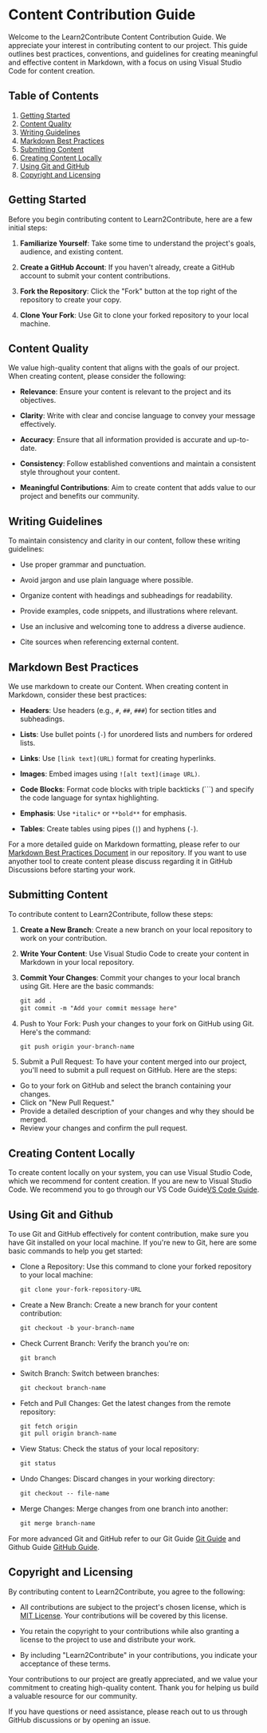 # Content Contribution Guide

Welcome to the Learn2Contribute Content Contribution Guide. We appreciate your interest in contributing content to our project. This guide outlines best practices, conventions, and guidelines for creating meaningful and effective content in Markdown, with a focus on using Visual Studio Code for content creation.

## Table of Contents

1. [Getting Started](#getting-started)
2. [Content Quality](#content-quality)
3. [Writing Guidelines](#writing-guidelines)
4. [Markdown Best Practices](#markdown-best-practices)
5. [Submitting Content](#submitting-content)
6. [Creating Content Locally](#creating-content-locally)
7. [Using Git and GitHub](#using-git-and-github)
8. [Copyright and Licensing](#copyright-and-licensing)

## Getting Started

Before you begin contributing content to Learn2Contribute, here are a few initial steps:

1. **Familiarize Yourself**: Take some time to understand the project's goals, audience, and existing content.

2. **Create a GitHub Account**: If you haven't already, create a GitHub account to submit your content contributions.

3. **Fork the Repository**: Click the "Fork" button at the top right of the repository to create your copy.

4. **Clone Your Fork**: Use Git to clone your forked repository to your local machine.

## Content Quality

We value high-quality content that aligns with the goals of our project. When creating content, please consider the following:

- **Relevance**: Ensure your content is relevant to the project and its objectives.

- **Clarity**: Write with clear and concise language to convey your message effectively.

- **Accuracy**: Ensure that all information provided is accurate and up-to-date.

- **Consistency**: Follow established conventions and maintain a consistent style throughout your content.

- **Meaningful Contributions**: Aim to create content that adds value to our project and benefits our community.

## Writing Guidelines

To maintain consistency and clarity in our content, follow these writing guidelines:

- Use proper grammar and punctuation.

- Avoid jargon and use plain language where possible.

- Organize content with headings and subheadings for readability.

- Provide examples, code snippets, and illustrations where relevant.

- Use an inclusive and welcoming tone to address a diverse audience.

- Cite sources when referencing external content.

## Markdown Best Practices

We use markdown to create our Content. When creating content in Markdown, consider these best practices:

- **Headers**: Use headers (e.g., `#`, `##`, `###`) for section titles and subheadings.

- **Lists**: Use bullet points (`-`) for unordered lists and numbers for ordered lists.

- **Links**: Use `[link text](URL)` format for creating hyperlinks.

- **Images**: Embed images using `![alt text](image URL)`.

- **Code Blocks**: Format code blocks with triple backticks (```) and specify the code language for syntax highlighting.

- **Emphasis**: Use `*italic*` or `**bold**` for emphasis.

- **Tables**: Create tables using pipes (`|`) and hyphens (`-`).

For a more detailed guide on Markdown formatting, please refer to our [Markdown Best Practices Document](/markdown.md) in our repository. If you want to use anyother tool to create content please discuss regarding it in GitHub Discussions before starting your work.

## Submitting Content

To contribute content to Learn2Contribute, follow these steps:

1. **Create a New Branch**: Create a new branch on your local repository to work on your contribution.

2. **Write Your Content**: Use Visual Studio Code to create your content in Markdown in your local repository.

3. **Commit Your Changes**: Commit your changes to your local branch using Git. Here are the basic commands:

   ```markdown
   git add .
   git commit -m "Add your commit message here"

4. Push to Your Fork: Push your changes to your fork on GitHub using Git. Here's the command:

   ```markdown
   git push origin your-branch-name

5. Submit a Pull Request: To have your content merged into our project, you'll need to submit a pull request on GitHub. Here are the steps:

- Go to your fork on GitHub and select the branch containing your changes.
- Click on "New Pull Request."
- Provide a detailed description of your changes and why they should be merged.
- Review your changes and confirm the pull request.

## Creating Content Locally

To create content locally on your system, you can use Visual Studio Code, which we recommend for content creation. If you are new to Visual Studio Code. We recommend you to go through our VS Code Guide[VS Code Guide](/development/vscode.md).

## Using Git and Github

To use Git and GitHub effectively for content contribution, make sure you have Git installed on your local machine. If you're new to Git, here are some basic commands to help you get started:

- Clone a Repository: Use this command to clone your forked repository to your local machine:

  ```markdown
  git clone your-fork-repository-URL

- Create a New Branch: Create a new branch for your content contribution:

  ```markdown
  git checkout -b your-branch-name

- Check Current Branch: Verify the branch you're on:

  ```markdown
  git branch

- Switch Branch: Switch between branches:

  ```markdown
  git checkout branch-name

- Fetch and Pull Changes: Get the latest changes from the remote repository:

  ```markdown
  git fetch origin
  git pull origin branch-name

- View Status: Check the status of your local repository:

  ```markdown
  git status

- Undo Changes: Discard changes in your working directory:

  ```markdown
  git checkout -- file-name

- Merge Changes: Merge changes from one branch into another:

  ```markdown
  git merge branch-name

For more advanced Git and GitHub refer to our Git Guide [Git Guide](/version-control/git.md) and Github Guide [GitHub Guide](/collaboration/github.md).

## Copyright and Licensing

By contributing content to Learn2Contribute, you agree to the following:

- All contributions are subject to the project's chosen license, which is [MIT License](LICENSE). Your contributions will be covered by this license.

- You retain the copyright to your contributions while also granting a license to the project to use and distribute your work.

- By including "Learn2Contribute" in your contributions, you indicate your acceptance of these terms.

Your contributions to our project are greatly appreciated, and we value your commitment to creating high-quality content. Thank you for helping us build a valuable resource for our community.

If you have questions or need assistance, please reach out to us through GitHub discussions or by opening an issue.

